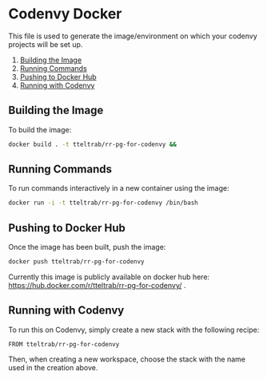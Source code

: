 # Codenvy Docker

This file is used to generate the image/environment on which your codenvy projects will be set up.

1. [Building the Image](#building-the-image)
2. [Running Commands](#running-commands)
3. [Pushing to Docker Hub](#pushing-to-docker-hub)
4. [Running with Codenvy](#running-with-codenvy)

## Building the Image

To build the image:

```sh
docker build . -t tteltrab/rr-pg-for-codenvy &&
```

## Running Commands

To run commands interactively in a new container using the image:

```sh
docker run -i -t tteltrab/rr-pg-for-codenvy /bin/bash
```

## Pushing to Docker Hub

Once the image has been built, push the image:

```sh
docker push tteltrab/rr-pg-for-codenvy
```

Currently this image is publicly available on docker hub here: <https://hub.docker.com/r/tteltrab/rr-pg-for-codenvy/> .

## Running with Codenvy

To run this on Codenvy, simply create a new stack with the following recipe:

```docker
FROM tteltrab/rr-pg-for-codenvy
```

Then, when creating a new workspace, choose the stack with the name used in the creation above.
